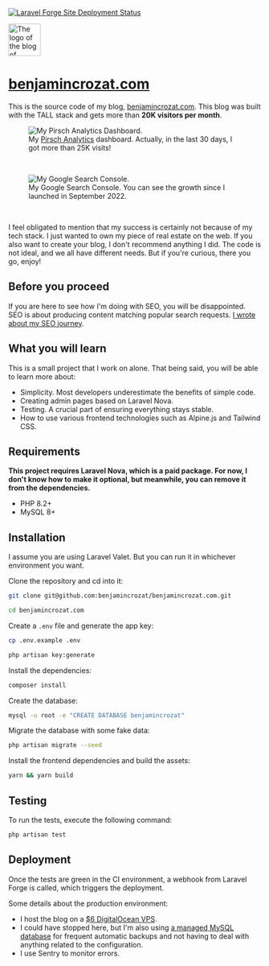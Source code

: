 [![Laravel Forge Site Deployment Status](https://img.shields.io/endpoint?url=https%3A%2F%2Fforge.laravel.com%2Fsite-badges%2F853f706f-237e-49ce-9812-7d452d57c0bb%3Fdate%3D1%26commit%3D1&style=for-the-badge)](https://forge.laravel.com)

<img src="https://github.com/benjamincrozat/benjamincrozat.com/assets/3613731/af6aaf53-a7f6-45fd-ab3a-114b862f4a1a" width="64" height="64" alt="The logo of the blog of Benjamin Crozat." />

# [benjamincrozat.com](https://benjamincrozat.com)

This is the source code of my blog, [benjamincrozat.com](https://benjamincrozat.com). This blog was built with the TALL stack and gets more than **20K visitors per month**.

<figure>
    <img src="https://github.com/benjamincrozat/benjamincrozat.com/assets/3613731/b48b67b1-5da2-4319-941e-e600cc182a5e" alt="My Pirsch Analytics Dashboard." />
    <figcaption>My <a href="https://benjamincrozat.com/recommends/pirsch">Pirsch Analytics</a> dashboard. Actually, in the last 30 days, I got more than 25K visits!</figcaption>
</figure>

&nbsp;

<figure>
    <img src="https://github.com/benjamincrozat/benjamincrozat.com/assets/3613731/83c2a06a-305f-485a-bd09-80fe6b8cfeaa" alt="My Google Search Console." />
    <figcaption>My Google Search Console. You can see the growth since I launched in September 2022.</figcaption>
</figure>

&nbsp;

I feel obligated to mention that my success is certainly not because of my tech stack. I just wanted to own my piece of real estate on the web. If you also want to create your blog, I don't recommend anything I did. The code is not ideal, and we all have different needs. But if you're curious, there you go, enjoy!

## Before you proceed

If you are here to see how I'm doing with SEO, you will be disappointed. SEO is about producing content matching popular search requests. [I wrote about my SEO journey](https://benjamincrozat.com/seo-case-study).

## What you will learn

This is a small project that I work on alone. That being said, you will be able to learn more about:
- Simplicity. Most developers underestimate the benefits of simple code.
- Creating admin pages based on Laravel Nova.
- Testing. A crucial part of ensuring everything stays stable.
- How to use various frontend technologies such as Alpine.js and Tailwind CSS.

## Requirements

**This project requires Laravel Nova, which is a paid package. For now, I don't know how to make it optional, but meanwhile, you can remove it from the dependencies.**

- PHP 8.2+
- MySQL 8+

## Installation

I assume you are using Laravel Valet. But you can run it in whichever environment you want.

Clone the repository and cd into it:

```bash
git clone git@github.com:benjamincrozat/benjamincrozat.com.git

cd benjamincrozat.com
```

Create a `.env` file and generate the app key:

```bash
cp .env.example .env

php artisan key:generate
```

Install the dependencies:

```bash
composer install
```

Create the database:

```bash
mysql -u root -e "CREATE DATABASE benjamincrozat"
```

Migrate the database with some fake data:

```bash
php artisan migrate --seed
```

Install the frontend dependencies and build the assets:

```bash
yarn && yarn build
```

## Testing

To run the tests, execute the following command:

```bash
php artisan test
```

## Deployment

Once the tests are green in the CI environment, a webhook from Laravel Forge is called, which triggers the deployment. 

Some details about the production environment:
- I host the blog on a [$6 DigitalOcean VPS](https://benjamincrozat.com/recommends/digitalocean).
- I could have stopped here, but I'm also using [a managed MySQL database](https://benjamincrozat.com/recommends/digitalocean-managed-mysql-database) for frequent automatic backups and not having to deal with anything related to the configuration.
- I use Sentry to monitor errors.
